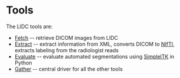 # Tools

The LIDC tools are:

* [Fetch](tools/fetch) -- retrieve DICOM images from LIDC
* [Extract](tools/extract) -- extract information from XML, converts DICOM to [NIfTI](http://nifti.nimh.nih.gov/), extracts labeling from the radiologist reads
* [Evaluate](tools/evaluate) -- evaluate automated segmentations using [SimpleITK](http://www.simpleitk.org/) in Python
* [Gather](tools/gather) -- central driver for all the other tools
